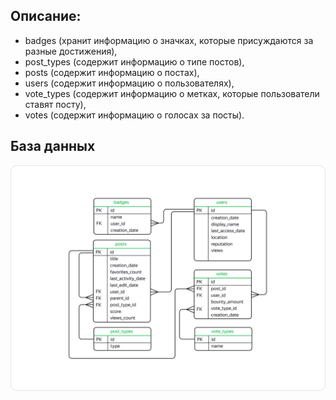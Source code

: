 ## Описание:
- badges (хранит информацию о значках, которые присуждаются за разные достижения),
- post_types (содержит информацию о типе постов),
- posts (содержит информацию о постах),
- users (содержит информацию о пользователях),
- vote_types (содержит информацию о метках, которые пользователи ставят посту),
- votes (cодержит информацию о голосах за посты).
## База данных
![bd](https://github.com/Snussumrik/Yandex.Practicum_analitic/blob/main/Продвинутый%20SQL/Frame_353_1_1664969443.png)

